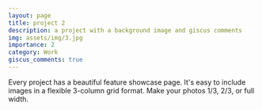 ```yaml
---
layout: page
title: project 2
description: a project with a background image and giscus comments
img: assets/img/3.jpg
importance: 2
category: Work
giscus_comments: true
---
```


Every project has a beautiful feature showcase page.
It's easy to include images in a flexible 3-column grid format.
Make your photos 1/3, 2/3, or full width.
